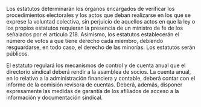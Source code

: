 Los estatutos determinarán los órganos encargados de verificar los procedimientos electorales y los actos que deban realizarse en los que se exprese la voluntad colectiva, sin perjuicio de aquellos actos en que la ley o los propios estatutos requieran la presencia de un ministro de fe de los señalados por el artículo 218. Asimismo, los estatutos establecerán el número de votos a que tiene derecho cada miembro, debiendo resguardarse, en todo caso, el derecho de las minorías. Los estatutos serán públicos.

El estatuto regulará los mecanismos de control y de cuenta anual que el directorio sindical deberá rendir a la asamblea de socios. La cuenta anual, en lo relativo a la administración financiera y contable, deberá contar con el informe de la comisión revisora de cuentas. Deberá, además, disponer expresamente las medidas de garantía de los afiliados de acceso a la información y documentación sindical.